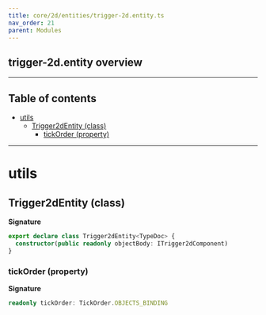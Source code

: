 ```yaml
---
title: core/2d/entities/trigger-2d.entity.ts
nav_order: 21
parent: Modules
---
```


## trigger-2d.entity overview

---

<h2 class="text-delta">Table of contents</h2>

- [utils](#utils)
  - [Trigger2dEntity (class)](#trigger2dentity-class)
    - [tickOrder (property)](#tickorder-property)

---

# utils

## Trigger2dEntity (class)

**Signature**

```ts
export declare class Trigger2dEntity<TypeDoc> {
  constructor(public readonly objectBody: ITrigger2dComponent)
}
```

### tickOrder (property)

**Signature**

```ts
readonly tickOrder: TickOrder.OBJECTS_BINDING
```
